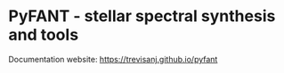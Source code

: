 PyFANT - stellar spectral synthesis and tools
=============================================

Documentation website: https://trevisanj.github.io/pyfant